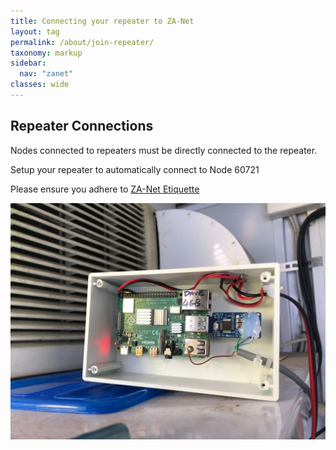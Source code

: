 ```yaml
---
title: Connecting your repeater to ZA-Net
layout: tag
permalink: /about/join-repeater/
taxonomy: markup
sidebar:
  nav: "zanet"
classes: wide
---
```



## Repeater Connections

Nodes connected to repeaters must be directly connected to the repeater.

Setup your repeater to automatically connect to Node 60721

Please ensure you adhere to [ZA-Net Etiquette](/network/etiquette/)

![ZS6STN AllStar Node](/images/ZS6STN-AllStar.jpg)